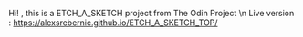 
Hi! , this is a  ETCH_A_SKETCH project from The Odin Project \n
Live version : https://alexsrebernic.github.io/ETCH_A_SKETCH_TOP/
